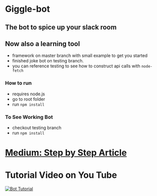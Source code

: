 # Giggle-bot 

## The bot to spice up your slack room

## Now also a learning tool
- framework on master branch with small example to get you started
- finished joke bot on testing branch.  
 - you can reference testing to see how to construct api calls with `node-fetch`

### How to run
 - requires node.js
 - go to root folder 
 - run `npm install`
 
### To See Working Bot
- checkout testing branch
- run `npm install`

# [Medium: Step by Step Article](https://medium.com/chingu/simple-slack-bot-integration-dc8d3188b689)

# Tutorial Video on You Tube
[![Bot Tutorial](http://img.youtube.com/vi/eHzXgmV6m_w/0.jpg)](http://www.youtube.com/watch?v=eHzXgmV6m_w)

